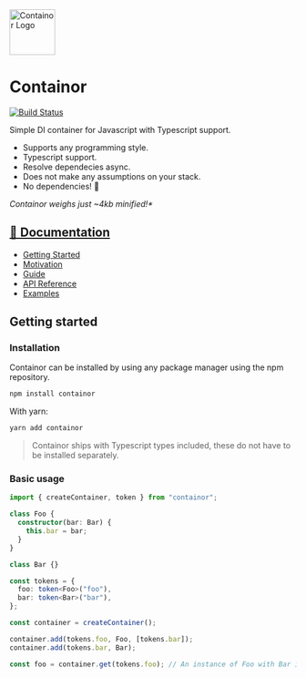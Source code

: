 <img src="https://ngerritsen.gitlab.io/containor/images/logo.svg" alt="Containor Logo" width="80">

# Containor

[![Build Status](https://gitlab.com/ngerritsen/containor/badges/master/pipeline.svg)](https://gitlab.com/ngerritsen/containor/-/commits/master)

Simple DI container for Javascript with Typescript support.

- Supports any programming style.
- Typescript support.
- Resolve dependecies async.
- Does not make any assumptions on your stack.
- No dependencies! 🎂

_Containor weighs just ~4kb minified!\*_

## [📖 Documentation](https://ngerritsen.gitlab.io/containor)

- [Getting Started](https://ngerritsen.gitlab.io/containor/#/getting-started)
- [Motivation](https://ngerritsen.gitlab.io/containor/#/motivation)
- [Guide](https://ngerritsen.gitlab.io/containor/#/guide)
- [API Reference](https://ngerritsen.gitlab.io/containor/#/api-reference)
- [Examples](https://ngerritsen.gitlab.io/containor/#/examples/)

## Getting started

### Installation

Containor can be installed by using any package manager using the npm repository.

```bash
npm install containor
```

With yarn:

```bash
yarn add containor
```

> Containor ships with Typescript types included, these do not have to be installed separately.

### Basic usage

```ts
import { createContainer, token } from "containor";

class Foo {
  constructor(bar: Bar) {
    this.bar = bar;
  }
}

class Bar {}

const tokens = {
  foo: token<Foo>("foo"),
  bar: token<Bar>("bar"),
};

const container = createContainer();

container.add(tokens.foo, Foo, [tokens.bar]);
container.add(tokens.bar, Bar);

const foo = container.get(tokens.foo); // An instance of Foo with Bar injected.
```
